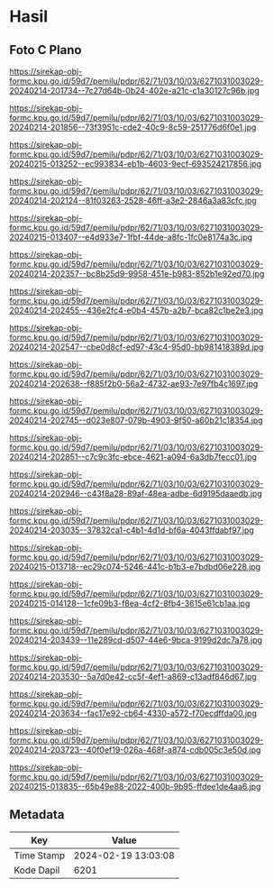 # Hasil

## Foto C Plano

https://sirekap-obj-formc.kpu.go.id/59d7/pemilu/pdpr/62/71/03/10/03/6271031003029-20240214-201734--7c27d64b-0b24-402e-a21c-c1a30127c96b.jpg

https://sirekap-obj-formc.kpu.go.id/59d7/pemilu/pdpr/62/71/03/10/03/6271031003029-20240214-201856--73f3951c-cde2-40c9-8c59-251776d6f0e1.jpg

https://sirekap-obj-formc.kpu.go.id/59d7/pemilu/pdpr/62/71/03/10/03/6271031003029-20240215-013252--ec993834-eb1b-4603-9ecf-693524217856.jpg

https://sirekap-obj-formc.kpu.go.id/59d7/pemilu/pdpr/62/71/03/10/03/6271031003029-20240214-202124--81f03263-2528-46ff-a3e2-2846a3a83cfc.jpg

https://sirekap-obj-formc.kpu.go.id/59d7/pemilu/pdpr/62/71/03/10/03/6271031003029-20240215-013407--e4d933e7-1fbf-44de-a8fc-1fc0e8174a3c.jpg

https://sirekap-obj-formc.kpu.go.id/59d7/pemilu/pdpr/62/71/03/10/03/6271031003029-20240214-202357--bc8b25d9-9958-451e-b983-852b1e92ed70.jpg

https://sirekap-obj-formc.kpu.go.id/59d7/pemilu/pdpr/62/71/03/10/03/6271031003029-20240214-202455--436e2fc4-e0b4-457b-a2b7-bca82c1be2e3.jpg

https://sirekap-obj-formc.kpu.go.id/59d7/pemilu/pdpr/62/71/03/10/03/6271031003029-20240214-202547--cbe0d8cf-ed97-43c4-95d0-bb981418389d.jpg

https://sirekap-obj-formc.kpu.go.id/59d7/pemilu/pdpr/62/71/03/10/03/6271031003029-20240214-202638--f885f2b0-56a2-4732-ae93-7e97fb4c1697.jpg

https://sirekap-obj-formc.kpu.go.id/59d7/pemilu/pdpr/62/71/03/10/03/6271031003029-20240214-202745--d023e807-079b-4903-9f50-a60b21c18354.jpg

https://sirekap-obj-formc.kpu.go.id/59d7/pemilu/pdpr/62/71/03/10/03/6271031003029-20240214-202851--c7c9c3fc-ebce-4621-a094-6a3db7fecc01.jpg

https://sirekap-obj-formc.kpu.go.id/59d7/pemilu/pdpr/62/71/03/10/03/6271031003029-20240214-202946--c43f8a28-89af-48ea-adbe-6d9195daaedb.jpg

https://sirekap-obj-formc.kpu.go.id/59d7/pemilu/pdpr/62/71/03/10/03/6271031003029-20240214-203035--37832ca1-c4b1-4d1d-bf6a-4043ffdabf97.jpg

https://sirekap-obj-formc.kpu.go.id/59d7/pemilu/pdpr/62/71/03/10/03/6271031003029-20240215-013718--ec29c074-5246-441c-b1b3-e7bdbd06e228.jpg

https://sirekap-obj-formc.kpu.go.id/59d7/pemilu/pdpr/62/71/03/10/03/6271031003029-20240215-014128--1cfe09b3-f8ea-4cf2-8fb4-3615e61cb1aa.jpg

https://sirekap-obj-formc.kpu.go.id/59d7/pemilu/pdpr/62/71/03/10/03/6271031003029-20240214-203439--11e289cd-d507-44e6-9bca-9199d2dc7a78.jpg

https://sirekap-obj-formc.kpu.go.id/59d7/pemilu/pdpr/62/71/03/10/03/6271031003029-20240214-203530--5a7d0e42-cc5f-4ef1-a869-c13adf846d67.jpg

https://sirekap-obj-formc.kpu.go.id/59d7/pemilu/pdpr/62/71/03/10/03/6271031003029-20240214-203634--fac17e92-cb64-4330-a572-f70ecdffda00.jpg

https://sirekap-obj-formc.kpu.go.id/59d7/pemilu/pdpr/62/71/03/10/03/6271031003029-20240214-203723--40f0ef19-026a-468f-a874-cdb005c3e50d.jpg

https://sirekap-obj-formc.kpu.go.id/59d7/pemilu/pdpr/62/71/03/10/03/6271031003029-20240215-013835--65b49e88-2022-400b-9b95-ffdee1de4aa6.jpg


## Metadata

| Key        | Value               |
| ---------- | ------------------- |
| Time Stamp | 2024-02-19 13:03:08 |
| Kode Dapil | 6201                |



